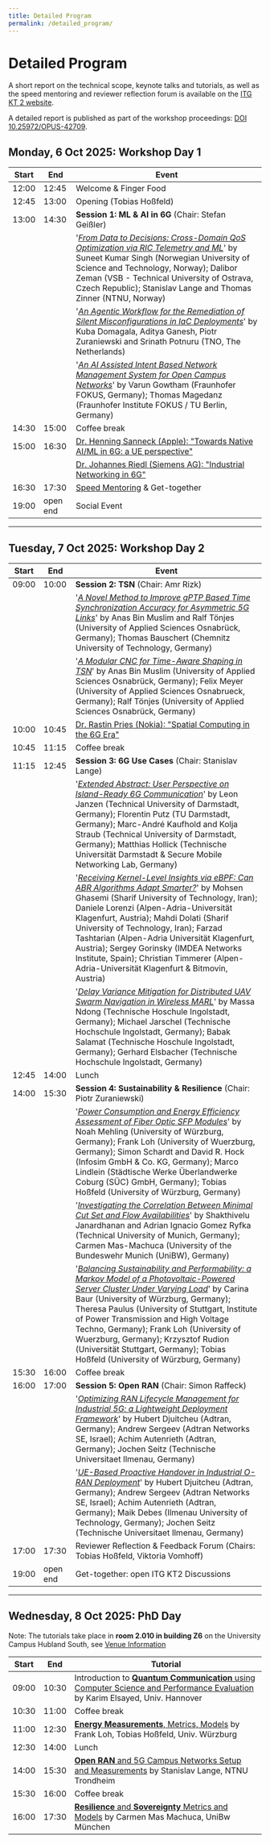 ```yaml
---
title: Detailed Program
permalink: /detailed_program/
---
```


# Detailed Program
A short report on the technical scope, keynote talks and tutorials, as well as the speed mentoring and reviewer reflection forum is available on the [ITG KT 2 website](https://sites.google.com/view/vde-itg-kt2/report-wuewowas25).

A detailed report is published as part of the workshop proceedings: [DOI 10.25972/OPUS-42709](https://doi.org/10.25972/OPUS-42709).

## Monday, 6 Oct 2025: Workshop Day 1

| Start       | End         | Event                            | 
| ----------- | ----------- | -----------------                |
| 12:00       | 12:45       | Welcome & Finger Food            |
| 12:45       | 13:00       | Opening (Tobias Hoßfeld)           |
| 13:00       | 14:30       | **Session 1: ML & AI in 6G** (Chair: Stefan Geißler)|          
| | | '[*From Data to Decisions: Cross-Domain QoS Optimization via RIC Telemetry and ML*](https://doi.org/10.25972/OPUS-42475)' by Suneet Kumar Singh (Norwegian University of Science and Technology, Norway); Dalibor Zeman (VSB - Technical University of Ostrava, Czech Republic); Stanislav Lange and Thomas Zinner (NTNU, Norway) | 
| | | '[*An Agentic Workflow for the Remediation of Silent Misconfigurations in IaC Deployments*](https://doi.org/10.25972/OPUS-42476)' by Kuba Domagala, Aditya Ganesh, Piotr Zuraniewski and Srinath Potnuru (TNO, The Netherlands) | 
| | | '[*An AI Assisted Intent Based Network Management System for Open Campus Networks*](https://doi.org/10.25972/OPUS-42469)' by Varun Gowtham (Fraunhofer FOKUS, Germany); Thomas Magedanz (Fraunhofer Institute FOKUS / TU Berlin, Germany) | 
| 14:30       | 15:00       | Coffee break                     |
| 15:00       | 16:30       | [Dr. Henning Sanneck (Apple): "Towards Native AI/ML in 6G: a UE perspective"](/WueWoWAS2025/program/)                    |
| | |  [Dr. Johannes Riedl (Siemens AG): "Industrial Networking in 6G"](/WueWoWAS2025/program/)        |
| 16:30       | 17:30       | [Speed Mentoring](/WueWoWAS2025/mentoring/)         & Get-together   |
| 19:00       | open end    | Social Event                     |

***

## Tuesday, 7 Oct 2025: Workshop Day 2

| Start       | End         | Event                  | 
| ----------- | ----------- | -----------------      |
| 09:00       | 10:00       | **Session 2: TSN**    (Chair: Amr Rizk)|
| | | '[*A Novel Method to Improve gPTP Based Time Synchronization Accuracy for Asymmetric 5G Links*](https://doi.org/10.25972/OPUS-42484)' by Anas Bin Muslim and Ralf Tönjes (University of Applied Sciences Osnabrück, Germany); Thomas Bauschert (Chemnitz University of Technology, Germany) | 
| | | '[*A Modular CNC for Time-Aware Shaping in TSN*](https://doi.org/10.25972/OPUS-42474)' by Anas Bin Muslim (University of Applied Sciences Osnabrück, Germany); Felix Meyer (University of Applied Sciences Osnabrueck, Germany); Ralf Tönjes (University of Applied Sciences Osnabrück, Germany) | 
| 10:00       | 10:45       | [Dr. Rastin Pries (Nokia): "Spatial Computing in the 6G Era"](/WueWoWAS2025/program/)           |
| 10:45       | 11:15       | Coffee break           |
| 11:15       | 12:45       | **Session 3:  6G Use Cases**  (Chair: Stanislav Lange)  |
| | | '[*Extended Abstract: User Perspective on Island-Ready 6G Communication*](https://doi.org/10.25972/OPUS-42464)' by Leon Janzen (Technical University of Darmstadt, Germany); Florentin Putz (TU Darmstadt, Germany); Marc-André Kaufhold and Kolja Straub (Technical University of Darmstadt, Germany); Matthias Hollick (Technische Universität Darmstadt & Secure Mobile Networking Lab, Germany) | 
| | | '[*Receiving Kernel-Level Insights via eBPF: Can ABR Algorithms Adapt Smarter?*](https://doi.org/10.25972/OPUS-42482)' by Mohsen Ghasemi (Sharif University of Technology, Iran); Daniele Lorenzi (Alpen-Adria-Universität Klagenfurt, Austria); Mahdi Dolati (Sharif University of Technology, Iran); Farzad Tashtarian (Alpen-Adria Universität Klagenfurt, Austria); Sergey Gorinsky (IMDEA Networks Institute, Spain); Christian Timmerer (Alpen-Adria-Universität Klagenfurt & Bitmovin, Austria) | 
| | | '[*Delay Variance Mitigation for Distributed UAV Swarm Navigation in Wireless MARL*](ttps://doi.org/10.25972/OPUS-42479)' by Massa Ndong (Technische Hoschule Ingolstadt, Germany); Michael Jarschel (Technische Hochschule Ingolstadt, Germany); Babak Salamat (Technische Hoschule Ingolstadt, Germany); Gerhard Elsbacher (Technische Hochschule Ingolstadt, Germany) | 
| 12:45       | 14:00       | Lunch                  |
| 14:00       | 15:30       | **Session 4: Sustainability & Resilience**  (Chair: Piotr Zuraniewski)   |
| | | '[*Power Consumption and Energy Efficiency Assessment of Fiber Optic SFP Modules*](https://doi.org/10.25972/OPUS-42470)' by Noah Mehling (University of Würzburg, Germany); Frank Loh (University of Wuerzburg, Germany); Simon Schardt and David R. Hock (Infosim GmbH & Co. KG, Germany); Marco Lindlein (Städtische Werke Überlandwerke Coburg (SÜC) GmbH, Germany); Tobias Hoßfeld (University of Würzburg, Germany) | 
| | | '[*Investigating the Correlation Between Minimal Cut Set and Flow Availabilities*](https://doi.org/10.25972/OPUS-42477)' by Shakthivelu Janardhanan and Adrian Ignacio Gomez Ryfka (Technical University of Munich, Germany); Carmen Mas-Machuca (University of the Bundeswehr Munich (UniBW), Germany) | 
| | | '[*Balancing Sustainability and Performability: a Markov Model of a Photovoltaic-Powered Server Cluster Under Varying Load*](https://doi.org/10.25972/OPUS-42473)' by Carina Baur (University of Würzburg, Germany); Theresa Paulus (University of Stuttgart, Institute of Power Transmission and High Voltage Techno, Germany); Frank Loh (University of Wuerzburg, Germany); Krzysztof Rudion (Universität Stuttgart, Germany); Tobias Hoßfeld (University of Würzburg, Germany) | 
| 15:30       | 16:00       | Coffee break           |
| 16:00       | 17:00       | **Session 5: Open RAN** (Chair: Simon Raffeck)  |
| | | '[*Optimizing RAN Lifecycle Management for Industrial 5G: a Lightweight Deployment Framework*](https://doi.org/10.25972/OPUS-42481)' by Hubert Djuitcheu (Adtran, Germany); Andrew Sergeev (Adtran Networks SE, Israel); Achim Autenrieth (Adtran, Germany); Jochen Seitz (Technische Universitaet Ilmenau, Germany) | 
| | | '[*UE-Based Proactive Handover in Industrial O-RAN Deployment*](https://doi.org/10.25972/OPUS-42480)' by Hubert Djuitcheu (Adtran, Germany); Andrew Sergeev (Adtran Networks SE, Israel); Achim Autenrieth (Adtran, Germany); Maik Debes (Ilmenau University of Technology, Germany); Jochen Seitz (Technische Universitaet Ilmenau, Germany) | 
| 17:00       | 17:30       | Reviewer Reflection & Feedback Forum  (Chairs: Tobias Hoßfeld, Viktoria Vomhoff)  |
| 19:00       | open end    | Get-together: open ITG KT2 Discussions    |

***

## Wednesday, 8 Oct 2025: PhD Day
Note: The tutorials take place in **room 2.010 in building Z6** on the University Campus Hubland South, see [Venue Information](/WueWoWAS2025/venue/)

| Start       | End         | Tutorial                  | 
| ----------- | ----------- | -----------------      |
| 09:00       | 10:30       |  Introduction to [**Quantum Communication** using Computer Science and Performance Evaluation](/WueWoWAS2025/phd_day/) by Karim Elsayed, Univ. Hannover|
| 10:30       | 11:00       | Coffee break           |
| 11:00       | 12:30       |  [**Energy Measurements**, Metrics, Models](/WueWoWAS2025/phd_day/) by Frank Loh, Tobias Hoßfeld, Univ. Würzburg |
| 12:30       | 14:00       | Lunch                  |
| 14:00       | 15:30       |  [**Open RAN** and 5G Campus Networks Setup and Measurements](/WueWoWAS2025/phd_day/) by Stanislav Lange, NTNU Trondheim |
| 15:30       | 16:00       | Coffee break           |
| 16:00       | 17:30       | [**Resilience** and **Sovereignty** Metrics and Models](/WueWoWAS2025/phd_day/) by Carmen Mas Machuca, UniBw München      |




